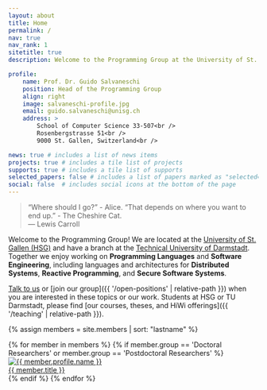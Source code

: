 ```yaml
---
layout: about
title: Home
permalink: /
nav: true
nav_rank: 1
sitetitle: true
description: Welcome to the Programming Group at the University of St. Gallen and at the Technical University of Darmstadt. Team. Projects. Support.

profile:
    name: Prof. Dr. Guido Salvaneschi
    position: Head of the Programming Group
    align: right
    image: salvaneschi-profile.jpg
    email: guido.salvaneschi@unisg.ch
    address: >
        School of Computer Science 33-507<br />
        Rosenbergstrasse 51<br />
        9000 St. Gallen, Switzerland<br />

news: true # includes a list of news items
projects: true # includes a tile list of projects
supports: true # includes a tile list of supports
selected_papers: false # includes a list of papers marked as "selected={true}"
social: false  # includes social icons at the bottom of the page
---
```


> <i class="fas fa-quote-left"></i>
> “Where should I go?” - Alice. “That depends on where you want to end up.” - The Cheshire Cat.
> <i class="fas fa-quote-right"></i><br />
> — Lewis Carroll

Welcome to the Programming Group!
We are located at the [University of St. Gallen (HSG)](https://www.unisg.ch/)
and have a branch at the [Technical University of Darmstadt](https://www.tu-darmstadt.de/). 
Together we enjoy working on **Programming Languages**
and **Software Engineering**, including languages and architectures for
**Distributed Systems**, **Reactive Programming**, and **Secure Software Systems**.

[Talk to us](mailto:guido.salvaneschi@unisg.ch) or
[join our group]({{ '/open-positions' | relative-path }})
when you are interested in these topics or our work.
Students at HSG or TU Darmstadt,
please find [our courses, theses, and HiWi offerings]({{ '/teaching' | relative-path }}).

<span class="clearfix"></span>

{% assign members = site.members | sort: "lastname" %}
<div class="d-flex flex-wrap align-content-stretch justify-content-center m-n2 pt-5 no-gutters">
    {% for member in members %}
        {% if member.group == 'Doctoral Researchers' or member.group == 'Postdoctoral Researchers' %}
            <div class="col-6 col-sm-3 col-md-2 mb-3">
                <a href="{{ member.url | relative_url }}" class="no-decoration">
                    <div class="card hoverable h-100 m-2">
                        <img src="{{ '/assets/img/' | append: member.profile.image | relative_url }}" class="card-img-top" alt="{{ member.profile.name }}" />
                        <div class="card-body p-2">
                            <div class="card-title m-0">{{ member.title }}</div>
                        </div>
                    </div>
                </a>
            </div>
        {% endif %}
    {% endfor %}
</div>
